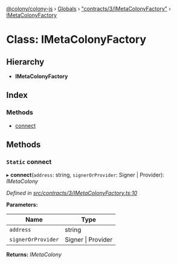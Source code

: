[@colony/colony-js](../README.md) › [Globals](../globals.md) › ["contracts/3/IMetaColonyFactory"](../modules/_contracts_3_imetacolonyfactory_.md) › [IMetaColonyFactory](_contracts_3_imetacolonyfactory_.imetacolonyfactory.md)

# Class: IMetaColonyFactory

## Hierarchy

* **IMetaColonyFactory**

## Index

### Methods

* [connect](_contracts_3_imetacolonyfactory_.imetacolonyfactory.md#static-connect)

## Methods

### `Static` connect

▸ **connect**(`address`: string, `signerOrProvider`: Signer | Provider): *IMetaColony*

*Defined in [src/contracts/3/IMetaColonyFactory.ts:10](https://github.com/JoinColony/colonyJS/blob/60b53ae/src/contracts/3/IMetaColonyFactory.ts#L10)*

**Parameters:**

Name | Type |
------ | ------ |
`address` | string |
`signerOrProvider` | Signer &#124; Provider |

**Returns:** *IMetaColony*
